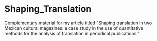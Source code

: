 # Shaping_Translation
Complementary material for my article titled "Shaping translation in two Mexican cultural magazines:  a case study in the use of quantitative methods for the analysis of translation in periodical publications."
